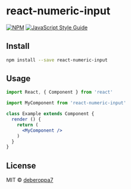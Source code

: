 # react-numeric-input

> 

[![NPM](https://img.shields.io/npm/v/react-numeric-input.svg)](https://www.npmjs.com/package/react-numeric-input) [![JavaScript Style Guide](https://img.shields.io/badge/code_style-standard-brightgreen.svg)](https://standardjs.com)

## Install

```bash
npm install --save react-numeric-input
```

## Usage

```jsx
import React, { Component } from 'react'

import MyComponent from 'react-numeric-input'

class Example extends Component {
  render () {
    return (
      <MyComponent />
    )
  }
}
```

## License

MIT © [deberoppa7](https://github.com/deberoppa7)
